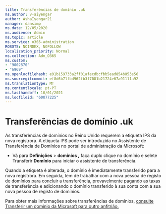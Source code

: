 ```yaml
---
title: Transferências de domínio .uk
ms.author: v-aiyengar
author: AshaIyengar21
manager: dansimp
ms.date: 12/05/2020
ms.audience: Admin
ms.topic: article
ms.service: o365-administration
ROBOTS: NOINDEX, NOFOLLOW
localization_priority: Normal
ms.collection: Adm_O365
ms.custom:
- "9002570"
- "6969"
ms.openlocfilehash: e91b159733a2ff01afecdbcfbb5ead854b853e56
ms.sourcegitcommit: ef8d6b71fbd962fb3f7081b21724e67a91111a92
ms.translationtype: MT
ms.contentlocale: pt-PT
ms.lasthandoff: 10/01/2021
ms.locfileid: "60077225"
---
```

# <a name="uk-domain-transfers"></a>Transferências de domínio .uk

As transferências de domínios no Reino Unido requerem a etiqueta IPS da nova registrora. A etiqueta IPS pode ser introduzida no Assistente de Transferência de Domínios no portal de administração da Microsoft:

- Vá para **Definições**  >  **domínios ,** faça duplo clique no domínio e selete Transferir **Domínio** para iniciar o assistente de transferência.

Quando a etiqueta é alterada, o domínio é imediatamente transferido para a nova registrora. Em seguida, tem de trabalhar com a nova pessoa de registo de domínios para concluir a transferência, provavelmente pagando as taxas de transferência e adicionando o domínio transferido à sua conta com a sua nova pessoa de registo de domínios.

Para obter mais informações sobre transferências de domínios, [consulte Transferir um domínio da Microsoft para outro anfitrião.](https://docs.microsoft.com/microsoft-365/admin/get-help-with-domains/transfer-a-domain-from-microsoft-to-another-host)
